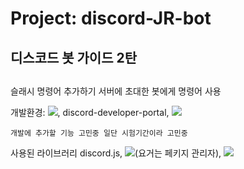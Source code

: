 # Project: discord-JR-bot

## 디스코드 봇 가이드 2탄
## 

슬래시 명령어 추가하기
서버에 초대한 봇에게 명령어 사용


개발환경: <img src="https://img.shields.io/badge/visualstudiocode-007ACC?style=for-the-badge&logo=visualstudiocode&logoColor=#007ACC">, discord-developer-portal, <img src="https://img.shields.io/badge/discord-5865F2?style=for-the-badge&logo=discord&logoColor=#5865F2">


``개발에 추가할 기능 고민중 일단 시험기간이라 고민중``


사용된 라이브러리 discord.js, <img src="https://img.shields.io/badge/npm-CB3837?style=for-the-badge&logo=npm&logoColor=#CB3837">(요거는 페키지 관리자), <img src="https://img.shields.io/badge/node.js-339933?style=for-the-badge&logo=nodedotjs&logoColor=white">

